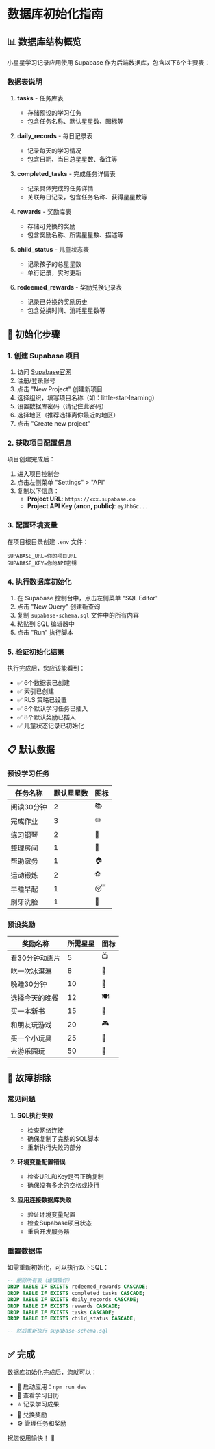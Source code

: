 # 数据库初始化指南

## 📊 数据库结构概览

小星星学习记录应用使用 Supabase 作为后端数据库，包含以下6个主要表：

### 数据表说明

1. **tasks** - 任务库表
   - 存储预设的学习任务
   - 包含任务名称、默认星星数、图标等

2. **daily_records** - 每日记录表
   - 记录每天的学习情况
   - 包含日期、当日总星星数、备注等

3. **completed_tasks** - 完成任务详情表
   - 记录具体完成的任务详情
   - 关联每日记录，包含任务名称、获得星星数等

4. **rewards** - 奖励库表
   - 存储可兑换的奖励
   - 包含奖励名称、所需星星数、描述等

5. **child_status** - 儿童状态表
   - 记录孩子的总星星数
   - 单行记录，实时更新

6. **redeemed_rewards** - 奖励兑换记录表
   - 记录已兑换的奖励历史
   - 包含兑换时间、消耗星星数等

## 🚀 初始化步骤

### 1. 创建 Supabase 项目

1. 访问 [Supabase官网](https://supabase.com)
2. 注册/登录账号
3. 点击 "New Project" 创建新项目
4. 选择组织，填写项目名称（如：little-star-learning）
5. 设置数据库密码（请记住此密码）
6. 选择地区（推荐选择离你最近的地区）
7. 点击 "Create new project"

### 2. 获取项目配置信息

项目创建完成后：
1. 进入项目控制台
2. 点击左侧菜单 "Settings" > "API"
3. 复制以下信息：
   - **Project URL**: `https://xxx.supabase.co`
   - **Project API Key (anon, public)**: `eyJhbGc...`

### 3. 配置环境变量

在项目根目录创建 `.env` 文件：

```env
SUPABASE_URL=你的项目URL
SUPABASE_KEY=你的API密钥
```

### 4. 执行数据库初始化

1. 在 Supabase 控制台中，点击左侧菜单 "SQL Editor"
2. 点击 "New Query" 创建新查询
3. 复制 `supabase-schema.sql` 文件中的所有内容
4. 粘贴到 SQL 编辑器中
5. 点击 "Run" 执行脚本

### 5. 验证初始化结果

执行完成后，您应该能看到：
- ✅ 6个数据表已创建
- ✅ 索引已创建
- ✅ RLS 策略已设置
- ✅ 8个默认学习任务已插入
- ✅ 8个默认奖励已插入
- ✅ 儿童状态记录已初始化

## 📋 默认数据

### 预设学习任务

| 任务名称 | 默认星星数 | 图标 |
|---------|-----------|------|
| 阅读30分钟 | 2 | 📚 |
| 完成作业 | 3 | ✏️ |
| 练习钢琴 | 2 | 🎹 |
| 整理房间 | 1 | 🧹 |
| 帮助家务 | 1 | 🏠 |
| 运动锻炼 | 2 | ⚽ |
| 早睡早起 | 1 | 😴 |
| 刷牙洗脸 | 1 | 🦷 |

### 预设奖励

| 奖励名称 | 所需星星 | 图标 |
|---------|----------|------|
| 看30分钟动画片 | 5 | 📺 |
| 吃一次冰淇淋 | 8 | 🍦 |
| 晚睡30分钟 | 10 | 🌙 |
| 选择今天的晚餐 | 12 | 🍽️ |
| 买一本新书 | 15 | 📖 |
| 和朋友玩游戏 | 20 | 🎮 |
| 买一个小玩具 | 25 | 🧸 |
| 去游乐园玩 | 50 | 🎠 |

## 🔧 故障排除

### 常见问题

1. **SQL执行失败**
   - 检查网络连接
   - 确保复制了完整的SQL脚本
   - 重新执行失败的部分

2. **环境变量配置错误**
   - 检查URL和Key是否正确复制
   - 确保没有多余的空格或换行

3. **应用连接数据库失败**
   - 验证环境变量配置
   - 检查Supabase项目状态
   - 重启开发服务器

### 重置数据库

如需重新初始化，可以执行以下SQL：

```sql
-- 删除所有表（谨慎操作）
DROP TABLE IF EXISTS redeemed_rewards CASCADE;
DROP TABLE IF EXISTS completed_tasks CASCADE;
DROP TABLE IF EXISTS daily_records CASCADE;
DROP TABLE IF EXISTS rewards CASCADE;
DROP TABLE IF EXISTS tasks CASCADE;
DROP TABLE IF EXISTS child_status CASCADE;

-- 然后重新执行 supabase-schema.sql
```

## ✅ 完成

数据库初始化完成后，您就可以：
- 🎯 启动应用：`npm run dev`
- 📅 查看学习日历
- ⭐ 记录学习成果
- 🎁 兑换奖励
- ⚙️ 管理任务和奖励

祝您使用愉快！ 🌟 